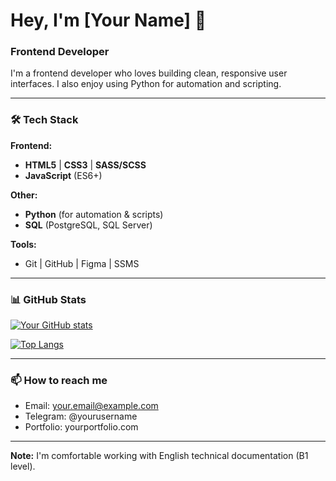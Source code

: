 # Hey, I'm [Your Name] 👋

### Frontend Developer

I'm a frontend developer who loves building clean, responsive user interfaces. I also enjoy using Python for automation and scripting.

---

### 🛠 Tech Stack

**Frontend:**
- **HTML5** | **CSS3** | **SASS/SCSS**
- **JavaScript** (ES6+)

**Other:**
- **Python** (for automation & scripts)
- **SQL** (PostgreSQL, SQL Server)

**Tools:**
- Git | GitHub | Figma | SSMS

---

### 📊 GitHub Stats

[![Your GitHub stats](https://github-readme-stats.vercel.app/api?username=YOUR_USERNAME&show_icons=true&theme=default)](https://github.com/YOUR_USERNAME)

[![Top Langs](https://github-readme-stats.vercel.app/api/top-langs/?username=YOUR_USERNAME&layout=compact)](https://github.com/YOUR_USERNAME)

---

### 📫 How to reach me
- Email: your.email@example.com
- Telegram: @yourusername
- Portfolio: yourportfolio.com

---

**Note:** I'm comfortable working with English technical documentation (B1 level).
